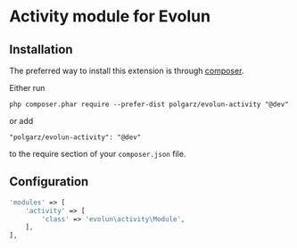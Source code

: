 Activity module for Evolun
=======

Installation
------------

The preferred way to install this extension is through [composer](http://getcomposer.org/download/).

Either run

```
php composer.phar require --prefer-dist polgarz/evolun-activity "@dev"
```

or add

```
"polgarz/evolun-activity": "@dev"
```

to the require section of your `composer.json` file.

Configuration
-----

```php
'modules' => [
    'activity' => [
        'class' => 'evolun\activity\Module',
    ],
],
```